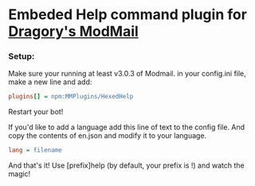 # Embeded Help command plugin for [Dragory's ModMail](https://github.com/dragory/modmailbot)

### Setup: ###
Make sure your running at least v3.0.3 of Modmail.
in your config.ini file, make a new line and add:  
```ini
plugins[] = npm:MMPlugins/HexedHelp
```

Restart your bot!

If you'd like to add a language add this line of text to the config file. And copy the contents of en.json and modify it to your language.


```ini
lang = filename
```

And that's it!
Use [prefix]help (by default, your prefix is !) and watch the magic!
